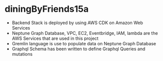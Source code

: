 # diningByFriends15a
 
- Backend Stack is deployed by using AWS CDK on Amazon Web Services 
- Neptune Graph Database, VPC, EC2, Eventbridge, IAM, lambda are the AWS Services that are used in this project
- Gremlin language is use to populate data on Neptune Graph Database
- Graphql Schema has been written to define Graphql Queries and mutations
